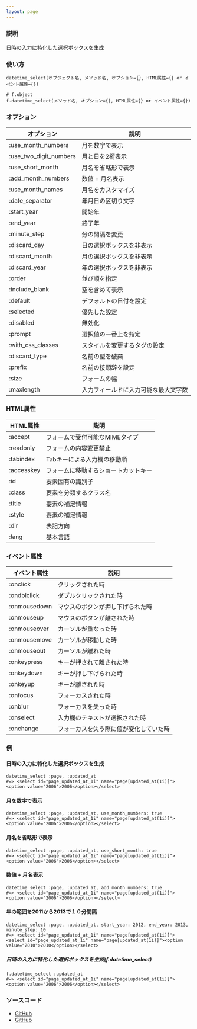 ```yaml
---
layout: page
---
```


### 説明

日時の入力に特化した選択ボックスを生成

### 使い方

    datetime_select(オブジェクト名, メソッド名, オプション={}, HTML属性={} or イベント属性={})

    # f.object
    f.datetime_select(メソッド名, オプション={}, HTML属性={} or イベント属性={})

### オプション

| オプション             | 説明                                 |
| ---------------------- | ------------------------------------ |
| :use_month_numbers     | 月を数字で表示                       |
| :use_two_digit_numbers | 月と日を2桁表示                      |
| :use_short_month       | 月名を省略形で表示                   |
| :add_month_numbers     | 数値 + 月名表示                      |
| :use_month_names       | 月名をカスタマイズ                   |
| :date_separator        | 年月日の区切り文字                   |
| :start_year            | 開始年                               |
| :end_year              | 終了年                               |
| :minute_step           | 分の間隔を変更                       |
| :discard_day           | 日の選択ボックスを非表示             |
| :discard_month         | 月の選択ボックスを非表示             |
| :discard_year          | 年の選択ボックスを非表示             |
| :order                 | 並び順を指定                         |
| :include_blank         | 空を含めて表示                       |
| :default               | デフォルトの日付を設定               |
| :selected              | 優先した設定                         |
| :disabled              | 無効化                               |
| :prompt                | 選択値の一番上を指定                 |
| :with_css_classes      | スタイルを変更するタグの設定         |
| :discard_type          | 名前の型を破棄                       |
| :prefix                | 名前の接頭辞を設定                   |
| :size                  | フォームの幅                         |
| :maxlength             | 入力フィールドに入力可能な最大文字数 |

### HTML属性

| HTML属性   | 説明                                 |
| ---------- | ------------------------------------ |
| :accept    | フォームで受付可能なMIMEタイプ       |
| :readonly  | フォームの内容変更禁止               |
| :tabindex  | Tabキーによる入力欄の移動順          |
| :accesskey | フォームに移動するショートカットキー |
| :id        | 要素固有の識別子                     |
| :class     | 要素を分類するクラス名               |
| :title     | 要素の補足情報                       |
| :style     | 要素の補足情報                       |
| :dir       | 表記方向                             |
| :lang      | 基本言語                             |

### イベント属性

| イベント属性 | 説明                                   |
| ------------ | -------------------------------------- |
| :onclick     | クリックされた時                       |
| :ondblclick  | ダブルクリックされた時                 |
| :onmousedown | マウスのボタンが押し下げられた時       |
| :onmouseup   | マウスのボタンが離された時             |
| :onmouseover | カーソルが重なった時                   |
| :onmousemove | カーソルが移動した時                   |
| :onmouseout  | カーソルが離れた時                     |
| :onkeypress  | キーが押されて離された時               |
| :onkeydown   | キーが押し下げられた時                 |
| :onkeyup     | キーが離された時                       |
| :onfocus     | フォーカスされた時                     |
| :onblur      | フォーカスを失った時                   |
| :onselect    | 入力欄のテキストが選択された時         |
| :onchange    | フォーカスを失う際に値が変化していた時 |

### 例

#### 日時の入力に特化した選択ボックスを生成

    datetime_select :page, :updated_at
    #=> <select id="page_updated_at_1i" name="page[updated_at(1i)]"><option value="2006">2006</option></select>

#### 月を数字で表示

    datetime_select :page, :updated_at, use_month_numbers: true
    #=> <select id="page_updated_at_1i" name="page[updated_at(1i)]"><option value="2006">2006</option></select>

#### 月名を省略形で表示

    datetime_select :page, :updated_at, use_short_month: true
    #=> <select id="page_updated_at_1i" name="page[updated_at(1i)]"><option value="2006">2006</option></select>

#### 数値 + 月名表示

    datetime_select :page, :updated_at, add_month_numbers: true
    #=> <select id="page_updated_at_1i" name="page[updated_at(1i)]"><option value="2006">2006</option></select>

#### 年の範囲を2011から2013で１０分間隔

    datetime_select :page, :updated_at, start_year: 2012, end_year: 2013, minute_step: 10
    #=> <select id="page_updated_at_1i" name="page[updated_at(1i)]"><select id="page_updated_at_1i" name="page[updated_at(1i)]"><option value="2010">2010</option></select>

##### 日時の入力に特化した選択ボックスを生成(f.datetime_select)

    f.datetime_select :updated_at
    #=> <select id="page_updated_at_1i" name="page[updated_at(1i)]"><option value="2006">2006</option></select>

### ソースコード

- [GitHub](https://github.com/rails/rails/blob/984c3ef2775781d47efa9f541ce570daa2434a80/actionview/lib/action_view/helpers/date_helper.rb#L362)
- [GitHub](https://github.com/rails/rails/blob/984c3ef2775781d47efa9f541ce570daa2434a80/actionview/lib/action_view/helpers/date_helper.rb#L1249)
